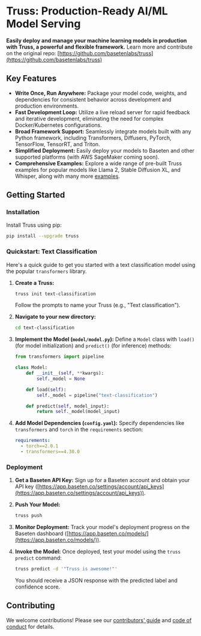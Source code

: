 # Truss: Production-Ready AI/ML Model Serving

**Easily deploy and manage your machine learning models in production with Truss, a powerful and flexible framework.** Learn more and contribute on the original repo: [https://github.com/basetenlabs/truss](https://github.com/basetenlabs/truss)

## Key Features

*   **Write Once, Run Anywhere:** Package your model code, weights, and dependencies for consistent behavior across development and production environments.
*   **Fast Development Loop:** Utilize a live reload server for rapid feedback and iterative development, eliminating the need for complex Docker/Kubernetes configurations.
*   **Broad Framework Support:** Seamlessly integrate models built with any Python framework, including Transformers, Diffusers, PyTorch, TensorFlow, TensorRT, and Triton.
*   **Simplified Deployment:** Easily deploy your models to Baseten and other supported platforms (with AWS SageMaker coming soon).
*   **Comprehensive Examples:** Explore a wide range of pre-built Truss examples for popular models like Llama 2, Stable Diffusion XL, and Whisper, along with many more [examples](https://github.com/basetenlabs/truss-examples/).

## Getting Started

### Installation

Install Truss using pip:

```bash
pip install --upgrade truss
```

### Quickstart: Text Classification

Here's a quick guide to get you started with a text classification model using the popular `transformers` library.

1.  **Create a Truss:**

    ```bash
    truss init text-classification
    ```

    Follow the prompts to name your Truss (e.g., "Text classification").
2.  **Navigate to your new directory:**

    ```bash
    cd text-classification
    ```
3.  **Implement the Model (`model/model.py`):**  Define a `Model` class with `load()` (for model initialization) and `predict()` (for inference) methods:

    ```python
    from transformers import pipeline

    class Model:
        def __init__(self, **kwargs):
            self._model = None

        def load(self):
            self._model = pipeline("text-classification")

        def predict(self, model_input):
            return self._model(model_input)
    ```
4.  **Add Model Dependencies (`config.yaml`):** Specify dependencies like `transformers` and `torch` in the `requirements` section:

    ```yaml
    requirements:
      - torch==2.0.1
      - transformers==4.30.0
    ```

### Deployment

1.  **Get a Baseten API Key:**  Sign up for a Baseten account and obtain your API key ([https://app.baseten.co/settings/account/api_keys](https://app.baseten.co/settings/account/api_keys)).
2.  **Push Your Model:**

    ```bash
    truss push
    ```

3.  **Monitor Deployment:** Track your model's deployment progress on the Baseten dashboard ([https://app.baseten.co/models/](https://app.baseten.co/models/)).
4.  **Invoke the Model:**  Once deployed, test your model using the `truss predict` command:

    ```bash
    truss predict -d '"Truss is awesome!"'
    ```

    You should receive a JSON response with the predicted label and confidence score.

## Contributing

We welcome contributions! Please see our [contributors' guide](CONTRIBUTING.md) and [code of conduct](CODE_OF_CONDUCT.md) for details.